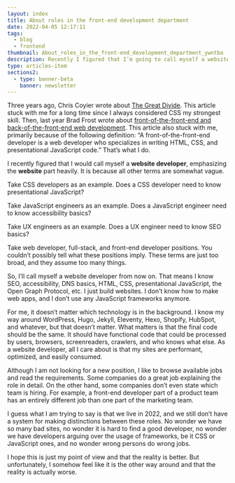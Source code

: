 ```yaml
---
layout: index
title: About roles in the front-end development department
date: 2022-04-05 12:17:11
tags:
  - blog
  - frontend
thumbnail: About_roles_in_the_front-end_development_department_ywntba
description: Recently I figured that I’m going to call myself a website developer, emphasizing website heavily. It is because all other terms are somewhat vague. Here's why.
type: articles-item
sections2:
  - type: banner-beta
    banner: newsletter
---
```


Three years ago, Chris Coyier wrote about [The Great Divide](https://css-tricks.com/the-great-divide/). This article stuck with me for a long time since I always considered CSS my strongest skill. Then, last year Brad Frost wrote about [front-of-the-front-end and back-of-the-front-end web development](https://bradfrost.com/blog/post/front-of-the-front-end-and-back-of-the-front-end-web-development/). This article also stuck with me, primarily because of the following definition: “A front-of-the-front-end developer is a web developer who specializes in writing HTML, CSS, and presentational JavaScript code.” That’s what I do.

I recently figured that I would call myself a **website developer**, emphasizing the **website** part heavily. It is because all other terms are somewhat vague.

Take CSS developers as an example. Does a CSS developer need to know presentational JavaScript?

Take JavaScript engineers as an example. Does a JavaScript engineer need to know accessibility basics?

Take UX engineers as an example. Does a UX engineer need to know SEO basics?

Take web developer, full-stack, and front-end developer positions. You couldn’t possibly tell what these positions imply. These terms are just too broad, and they assume too many things.

So, I’ll call myself a website developer from now on. That means I know SEO, accessibility, DNS basics, HTML, CSS,  presentational JavaScript, the Open Graph Protocol, etc. I just build websites. I don’t know how to make web apps, and I don’t use any JavaScript frameworks anymore.

For me, it doesn’t matter which technology is in the background. I know my way around WordPress, Hugo, Jekyll, Eleventy, Hexo, Shopify, HubSpot, and whatever, but that doesn’t matter. What matters is that the final code should be the same. It should have functional code that could be processed by users, browsers, screenreaders, crawlers, and who knows what else. As a website developer, all I care about is that my sites are performant, optimized, and easily consumed.

Although I am not looking for a new position, I like to browse available jobs and read the requirements. Some companies do a great job explaining the role in detail. On the other hand, some companies don’t even state which team is hiring. For example, a front-end developer part of a product team has an entirely different job than one part of the marketing team.

I guess what I am trying to say is that we live in 2022, and we still don’t have a system for making distinctions between these roles. No wonder we have so many bad sites, no wonder it is hard to find a good developer, no wonder we have developers arguing over the usage of frameworks, be it CSS or JavaScript ones, and no wonder wrong persons do wrong jobs.

I hope this is just my point of view and that the reality is better. But unfortunately, I somehow feel like it is the other way around and that the reality is actually worse.
